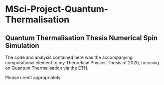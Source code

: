 # MSci-Project-Quantum-Thermalisation
## Quantum Thermalisation Thesis Numerical Spin Simulation

The code and analysis contained here was the accompanying computational element to
my Theoretical Physics Thesis of 2020, focusing on Quantum Thermalisation via the ETH. 

Please credit appropriately.
